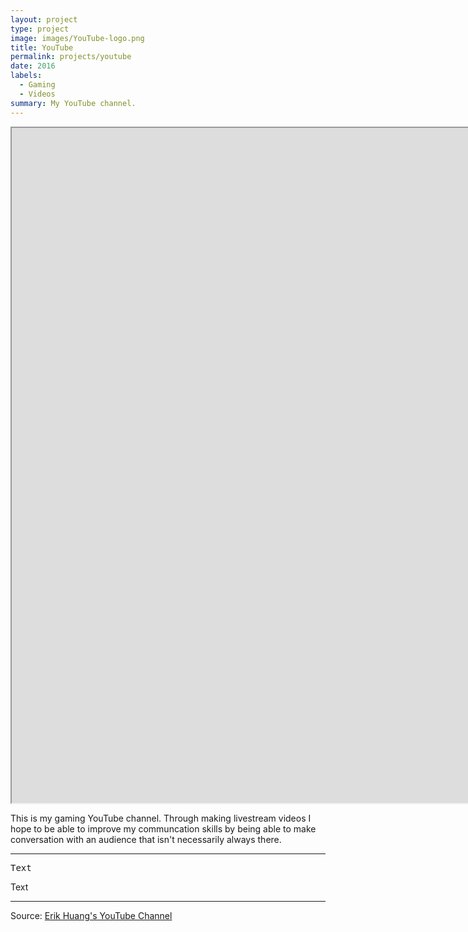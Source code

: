 ```yaml
---
layout: project
type: project
image: images/YouTube-logo.png
title: YouTube
permalink: projects/youtube
date: 2016
labels:
  - Gaming
  - Videos
summary: My YouTube channel.
---
```


<iframe width="1920" height="1080" src="https://www.youtube.com/embed/J-f9NHxjcnY"></iframe>

This is my gaming YouTube channel. Through making livestream videos I hope to be able to improve my communcation skills by being able to make conversation with an audience that isn't necessarily always there.

<hr>

<pre>
Text
</pre>
Text
<hr>

Source: <a href="https://www.youtube.com/channel/UCVor_a0Czn-3QzytiYLRQWg"><i class="large youtube icon "></i>Erik Huang's YouTube Channel</a>

